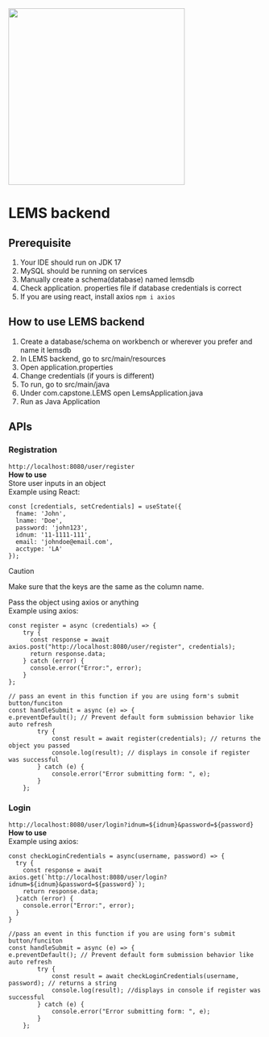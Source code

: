 <img src="https://i.imgur.com/d4mV2b3.png" width="350">

# LEMS backend
## Prerequisite
1. Your IDE should run on JDK 17
2. MySQL should be running on services
3. Manually create a schema(database) named lemsdb
4. Check application. properties file if database credentials is correct
5. If you are using react, install axios
   ```npm i axios```

## How to use LEMS backend
1. Create a database/schema on workbench or wherever you prefer and name it lemsdb
2. In LEMS backend, go to src/main/resources
3. Open application.properties
4. Change credentials (if yours is different)
5. To run, go to src/main/java
6. Under com.capstone.LEMS open LemsApplication.java
7. Run as Java Application

## APIs
### Registration
`http://localhost:8080/user/register`<br/>
**How to use**<br/>
Store user inputs in an object<br/>
Example using React:
```
const [credentials, setCredentials] = useState({
  fname: 'John',
  lname: 'Doe',
  password: 'john123',
  idnum: '11-1111-111',
  email: 'johndoe@email.com',
  acctype: 'LA'
});
```
> [!CAUTION]
> Make sure that the keys are the same as the column name.

Pass the object using axios or anything<br/>
Example using axios:
```
const register = async (credentials) => {
    try {
      const response = await axios.post("http://localhost:8080/user/register", credentials);
      return response.data;
    } catch (error) {
      console.error("Error:", error);
    }
};

// pass an event in this function if you are using form's submit button/funciton
const handleSubmit = async (e) => {
e.preventDefault(); // Prevent default form submission behavior like auto refresh
        try {
            const result = await register(credentials); // returns the object you passed
            console.log(result); // displays in console if register was successful
        } catch (e) {
            console.error("Error submitting form: ", e);
        }
    };
```

### Login
`http://localhost:8080/user/login?idnum=${idnum}&password=${password}`<br/>
**How to use**<br/>
Example using axios:
```
const checkLoginCredentials = async(username, password) => {
  try {
    const response = await axios.get(`http://localhost:8080/user/login?idnum=${idnum}&password=${password}`); 
    return response.data;
  }catch (error) {
    console.error("Error:", error);
  }
}

//pass an event in this function if you are using form's submit button/funciton
const handleSubmit = async (e) => {
e.preventDefault(); // Prevent default form submission behavior like auto refresh
        try {
            const result = await checkLoginCredentials(username, password); // returns a string
            console.log(result); //displays in console if register was successful
        } catch (e) {
            console.error("Error submitting form: ", e);
        }
    };
```

